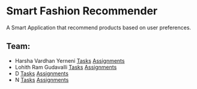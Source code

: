 # Smart Fashion Recommender
A Smart Application that recommend products based on user preferences.
## Team:
- Harsha Vardhan Yerneni [Tasks](https://github.com/)    [Assignments](https://github.com/IBM-EPBL/IBM-Project-39004-1660388637/tree/main/assignments/Harsha)
- Lohith Ram Gudavalli [Tasks](https://github.com/)    [Assignments](https://github.com/)
- D [Tasks](https://github.com/)    [Assignments](https://github.com/)
- N [Tasks](https://github.com/)    [Assignments](https://github.com/)

 
